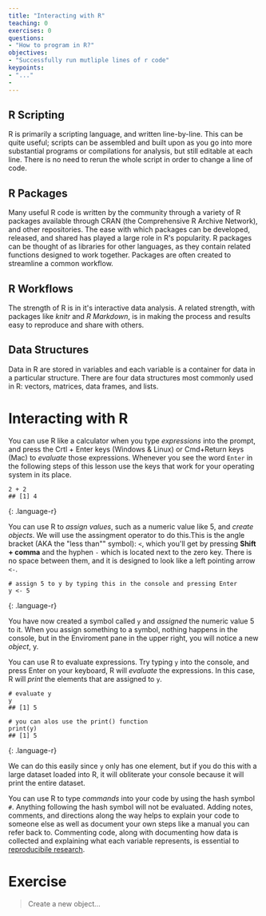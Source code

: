 ```yaml
---
title: "Interacting with R"
teaching: 0
exercises: 0
questions:
- "How to program in R?"
objectives:
- "Successfully run mutliple lines of r code"
keypoints:
- "..."
- 
---
```


## R Scripting
R is primarily a scripting language, and written line-by-line. This can be quite useful; scripts can be assembled and built upon as you go into more substantial programs or compilations for analysis, but still editable at each line. There is no need to rerun the whole script in order to change a line of code. 

## R Packages
Many useful R code is written by the community through a variety of R packages available through CRAN (the Comprehensive R Archive Network), and other repositories. The ease with which packages can be developed, released, and shared has played a large role in R's popularity. R packages can be thought of as libraries for other languages, as they contain related functions designed to work together. Packages are often created to streamline a common workflow.

## R Workflows
The strength of R is in it's interactive data analysis. A related strength, with packages like *knitr* and *R Markdown*, is in making the process and results easy to reproduce and share with others. 

## Data Structures
Data in R are stored in variables and each variable is a container for data in a particular structure. There are four data structures most commonly used in R: vectors, matrices, data frames, and lists.

# Interacting with R
You can use R like a calculator when you type *expressions* into the prompt, and press the Crtl + Enter keys (Windows & Linux) or Cmd+Return keys (Mac) to *evaluate* those expressions. Whenever you see the word `Enter` in the following steps of this lesson use the keys that work for your operating system in its place. 

~~~
2 + 2
## [1] 4
~~~
{: .language-r}

You can use R to *assign values*, such as a numeric value like 5, and *create objects*. We will use the assingment operator to do this.This is the angle bracket (AKA the "less than"" symbol): `<`, which you'll get by pressing **Shift + comma** and the hyphen `-` which is located next to the zero key. There is no space between them, and it is designed to look like a left pointing arrow `<-`.   

~~~
# assign 5 to y by typing this in the console and pressing Enter
y <- 5
~~~
{: .language-r}

You have now created a symbol called `y` and *assigned* the numeric value 5 to it. When you assign something to a symbol, nothing happens in the console, but in the Enviroment pane in the upper right, you will notice a new *object*, y. 

You can use R to evaluate expressions. Try typing `y` into the console, and press Enter on your keyboard, R will *evaluate* the expressions. In this case, R will *print* the elements that are assigned to `y`. 

~~~
# evaluate y
y
## [1] 5

# you can alos use the print() function
print(y)
## [1] 5
~~~
{: .language-r}

We can do this easily since `y` only has one element, but if you do this with a large dataset loaded into R, it will obliterate your console because it will print the entire dataset. 

You can use R to type *commands* into your code by using the hash symbol `#`. Anything following the hash symbol will not be evaluated. Adding notes, comments, and directions along the way helps to explain your code to someone else as well as document your own steps like a manual you can refer back to. Commenting code, along with documenting how data is collected and explaining what each variable represents, is essential to [reproducibile research](https://ropensci.github.io/reproducibility-guide/sections/introduction/).

# Exercise
> Create a new object...









